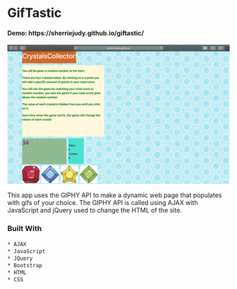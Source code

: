 # GifTastic

<h4> Demo: https://sherriejudy.github.io/giftastic/ </h4>
<img src="https://github.com/sherriejudy/gem-game/blob/master/assets/images/Gem%20Game.png"></img>

This app uses the GIPHY API to make a dynamic web page that populates with gifs of your choice. 
The GIPHY API is called using AJAX with JavaScript and jQuery used to change the HTML of the site.

### Built With

```
* AJAX
* JavaScript
* JQuery
* Bootstrap
* HTML
* CSS

```

